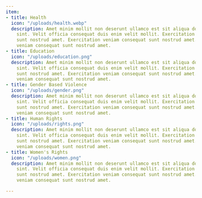 ```yaml
---
item:
- title: Health
  icon: "/uploads/health.webp"
  description: Amet minim mollit non deserunt ullamco est sit aliqua dolor do amet
    sint. Velit officia consequat duis enim velit mollit. Exercitation veniam consequat
    sunt nostrud amet. Exercitation veniam consequat sunt nostrud amet. Exercitation
    veniam consequat sunt nostrud amet.
- title: Education
  icon: "/uploads/education.png"
  description: Amet minim mollit non deserunt ullamco est sit aliqua dolor do amet
    sint. Velit officia consequat duis enim velit mollit. Exercitation veniam consequat
    sunt nostrud amet. Exercitation veniam consequat sunt nostrud amet. Exercitation
    veniam consequat sunt nostrud amet.
- title: Gender Based Violence
  icon: "/uploads/gender.png"
  description: Amet minim mollit non deserunt ullamco est sit aliqua dolor do amet
    sint. Velit officia consequat duis enim velit mollit. Exercitation veniam consequat
    sunt nostrud amet. Exercitation veniam consequat sunt nostrud amet. Exercitation
    veniam consequat sunt nostrud amet.
- title: Human Rights
  icon: "/uploads/rights.png"
  description: Amet minim mollit non deserunt ullamco est sit aliqua dolor do amet
    sint. Velit officia consequat duis enim velit mollit. Exercitation veniam consequat
    sunt nostrud amet. Exercitation veniam consequat sunt nostrud amet. Exercitation
    veniam consequat sunt nostrud amet.
- title: Women's Rights
  icon: "/uploads/women.png"
  description: Amet minim mollit non deserunt ullamco est sit aliqua dolor do amet
    sint. Velit officia consequat duis enim velit mollit. Exercitation veniam consequat
    sunt nostrud amet. Exercitation veniam consequat sunt nostrud amet. Exercitation
    veniam consequat sunt nostrud amet.

---
```

